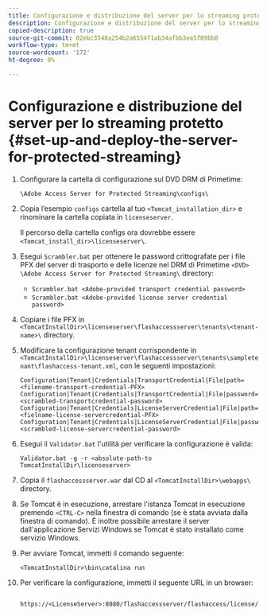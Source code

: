 ```yaml
---
title: Configurazione e distribuzione del server per lo streaming protetto
description: Configurazione e distribuzione del server per lo streaming protetto
copied-description: true
source-git-commit: 02ebc3548a254b2a6554f1ab34afbb3ea5f09bb8
workflow-type: tm+mt
source-wordcount: '172'
ht-degree: 0%

---
```


# Configurazione e distribuzione del server per lo streaming protetto {#set-up-and-deploy-the-server-for-protected-streaming}

1. Configurare la cartella di configurazione sul DVD DRM di Primetime:

   `\Adobe Access Server for Protected Streaming\configs\`
1. Copia l’esempio `configs` cartella al tuo `<Tomcat_installation_dir>` e rinominare la cartella copiata in `licenseserver`.

   Il percorso della cartella configs ora dovrebbe essere `<Tomcat_install_dir>\licenseserver\`.
1. Esegui `Scrambler.bat` per ottenere le password crittografate per i file PFX del server di trasporto e delle licenze nel DRM di Primetime `<DVD>` `\Adobe Access Server for Protected Streaming\` directory:

   * `Scrambler.bat <Adobe-provided transport credential password>`
   * `Scrambler.bat <Adobe-provided license server credential password>`

1. Copiare i file PFX in `<TomcatInstallDir>\licenseserver\flashaccessserver\tenants\<tenant-name>\` directory.
1. Modificare la configurazione tenant corrispondente in `<TomcatInstallDir>\licenseserver\flashaccessserver\tenants\sampletenant\flashaccess-tenant.xml`, con le seguenti impostazioni:

   ```
   Configuration|Tenant|Credentials|TransportCredential|File|path=<filename-transport-credential-PFX> 
   Configuration|Tenant|Credentials|TransportCredential|File|password=<scrambled-transportcredential-password> 
   Configuration|Tenant|Credentials|LicenseServerCredential|File|path=<fielname-license-servercredential-PFX> 
   Configuration|Tenant|Credentials|LicenseServerCredential|File|password=<scrambled-license-servercredential-password>
   ```

1. Esegui il `Validator.bat` l&#39;utilità per verificare la configurazione è valida:

   ```
   Validator.bat -g -r <absolute-path-to TomcatInstallDir\licenseserver>
   ```

1. Copia il `flashaccessserver.war` dal CD al `<TomcatInstallDir>\webapps\` directory.
1. Se Tomcat è in esecuzione, arrestare l&#39;istanza Tomcat in esecuzione premendo `<CTRL-C>` nella finestra di comando (se è stata avviata dalla finestra di comando). È inoltre possibile arrestare il server dall&#39;applicazione Servizi Windows se Tomcat è stato installato come servizio Windows.
1. Per avviare Tomcat, immetti il comando seguente:

   ```
   <TomcatInstallDir>\bin\catalina run
   ```

1. Per verificare la configurazione, immetti il seguente URL in un browser:

   ```
    https://<LicenseServer>:8080/flashaccessserver/flashaccess/license/v2
   ```
